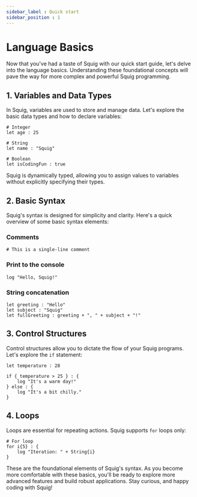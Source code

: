 ```yaml
---
sidebar_label : Quick start
sidebar_position : 1
---
```

# Language Basics

Now that you've had a taste of Squig with our quick start guide, let's delve into the language basics. Understanding these foundational concepts will pave the way for more complex and powerful Squig programming.

## 1. Variables and Data Types

In Squig, variables are used to store and manage data. Let's explore the basic data types and how to declare variables:

```squig
# Integer
let age : 25

# String
let name : "Squig"

# Boolean
let isCodingFun : true

```

Squig is dynamically typed, allowing you to assign values to variables without explicitly specifying their types.

## 2. Basic Syntax

Squig's syntax is designed for simplicity and clarity. Here's a quick overview of some basic syntax elements:


### Comments
```squig
# This is a single-line comment
```

### Print to the console
```squig
log "Hello, Squig!"
```

### String concatenation
```squig
let greeting : "Hello"
let subject : "Squig"
let fullGreeting : greeting + ", " + subject + "!"
```

## 3. Control Structures

Control structures allow you to dictate the flow of your Squig programs. Let's explore the `if` statement:

```squig
let temperature : 28

if { temperature > 25 } : {
    log "It's a warm day!"
} else : {
    log "It's a bit chilly."
}
```

## 4. Loops

Loops are essential for repeating actions. Squig supports `for` loops only:

```squig
# For loop
for i{5} : {
    log "Iteration: " + String{i}
}
```

These are the foundational elements of Squig's syntax. As you become more comfortable with these basics, you'll be ready to explore more advanced features and build robust applications. Stay curious, and happy coding with Squig!